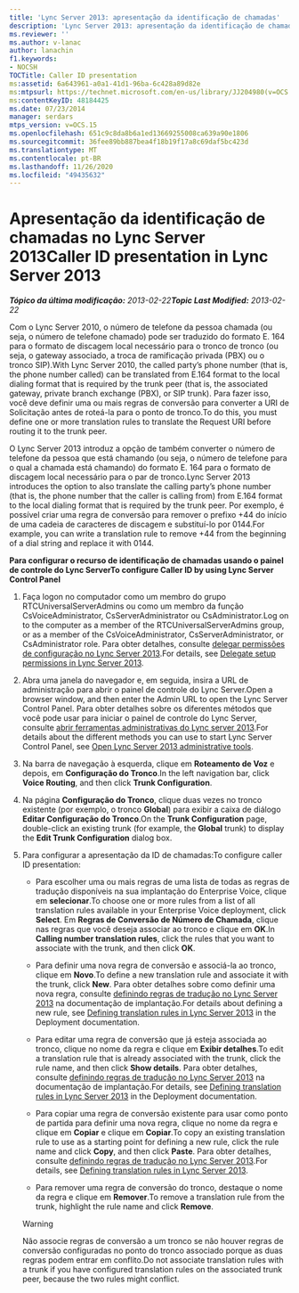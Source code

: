 ```yaml
---
title: 'Lync Server 2013: apresentação da identificação de chamadas'
description: 'Lync Server 2013: apresentação da identificação de chamadas.'
ms.reviewer: ''
ms.author: v-lanac
author: lanachin
f1.keywords:
- NOCSH
TOCTitle: Caller ID presentation
ms:assetid: 6a643961-a0a1-41d1-96ba-6c428a89d82e
ms:mtpsurl: https://technet.microsoft.com/en-us/library/JJ204980(v=OCS.15)
ms:contentKeyID: 48184425
ms.date: 07/23/2014
manager: serdars
mtps_version: v=OCS.15
ms.openlocfilehash: 651c9c8da8b6a1ed13669255008ca639a90e1806
ms.sourcegitcommit: 36fee89bb887bea4f18b19f17a8c69daf5bc423d
ms.translationtype: MT
ms.contentlocale: pt-BR
ms.lasthandoff: 11/26/2020
ms.locfileid: "49435632"
---
```

# <a name="caller-id-presentation-in-lync-server-2013"></a><span data-ttu-id="6f62c-103">Apresentação da identificação de chamadas no Lync Server 2013</span><span class="sxs-lookup"><span data-stu-id="6f62c-103">Caller ID presentation in Lync Server 2013</span></span>

<div data-xmlns="http://www.w3.org/1999/xhtml">

<div class="topic" data-xmlns="http://www.w3.org/1999/xhtml" data-msxsl="urn:schemas-microsoft-com:xslt" data-cs="https://msdn.microsoft.com/">

<div data-asp="https://msdn2.microsoft.com/asp">



</div>

<div id="mainSection">

<div id="mainBody"><span data-ttu-id="6f62c-104">

<span> </span></span><span class="sxs-lookup"><span data-stu-id="6f62c-104">

<span> </span></span></span>

<span data-ttu-id="6f62c-105">_**Tópico da última modificação:** 2013-02-22_</span><span class="sxs-lookup"><span data-stu-id="6f62c-105">_**Topic Last Modified:** 2013-02-22_</span></span>

<span data-ttu-id="6f62c-106">Com o Lync Server 2010, o número de telefone da pessoa chamada (ou seja, o número de telefone chamado) pode ser traduzido do formato E. 164 para o formato de discagem local necessário para o tronco de tronco (ou seja, o gateway associado, a troca de ramificação privada (PBX) ou o tronco SIP).</span><span class="sxs-lookup"><span data-stu-id="6f62c-106">With Lync Server 2010, the called party’s phone number (that is, the phone number called) can be translated from E.164 format to the local dialing format that is required by the trunk peer (that is, the associated gateway, private branch exchange (PBX), or SIP trunk).</span></span> <span data-ttu-id="6f62c-107">Para fazer isso, você deve definir uma ou mais regras de conversão para converter a URI de Solicitação antes de roteá-la para o ponto de tronco.</span><span class="sxs-lookup"><span data-stu-id="6f62c-107">To do this, you must define one or more translation rules to translate the Request URI before routing it to the trunk peer.</span></span>

<span data-ttu-id="6f62c-108">O Lync Server 2013 introduz a opção de também converter o número de telefone da pessoa que está chamando (ou seja, o número de telefone para o qual a chamada está chamando) do formato E. 164 para o formato de discagem local necessário para o par de tronco.</span><span class="sxs-lookup"><span data-stu-id="6f62c-108">Lync Server 2013 introduces the option to also translate the calling party’s phone number (that is, the phone number that the caller is calling from) from E.164 format to the local dialing format that is required by the trunk peer.</span></span> <span data-ttu-id="6f62c-109">Por exemplo, é possível criar uma regra de conversão para remover o prefixo +44 do início de uma cadeia de caracteres de discagem e substituí-lo por 0144.</span><span class="sxs-lookup"><span data-stu-id="6f62c-109">For example, you can write a translation rule to remove +44 from the beginning of a dial string and replace it with 0144.</span></span>

<div id="sectionSection0" class="section">

<span data-ttu-id="6f62c-110">**Para configurar o recurso de identificação de chamadas usando o painel de controle do Lync Server**</span><span class="sxs-lookup"><span data-stu-id="6f62c-110">**To configure Caller ID by using Lync Server Control Panel**</span></span>

1.  <span data-ttu-id="6f62c-111">Faça logon no computador como um membro do grupo RTCUniversalServerAdmins ou como um membro da função CsVoiceAdministrator, CsServerAdministrator ou CsAdministrator.</span><span class="sxs-lookup"><span data-stu-id="6f62c-111">Log on to the computer as a member of the RTCUniversalServerAdmins group, or as a member of the CsVoiceAdministrator, CsServerAdministrator, or CsAdministrator role.</span></span> <span data-ttu-id="6f62c-112">Para obter detalhes, consulte [delegar permissões de configuração no Lync Server 2013](lync-server-2013-delegate-setup-permissions.md).</span><span class="sxs-lookup"><span data-stu-id="6f62c-112">For details, see [Delegate setup permissions in Lync Server 2013](lync-server-2013-delegate-setup-permissions.md).</span></span>

2.  <span data-ttu-id="6f62c-113">Abra uma janela do navegador e, em seguida, insira a URL de administração para abrir o painel de controle do Lync Server.</span><span class="sxs-lookup"><span data-stu-id="6f62c-113">Open a browser window, and then enter the Admin URL to open the Lync Server Control Panel.</span></span> <span data-ttu-id="6f62c-114">Para obter detalhes sobre os diferentes métodos que você pode usar para iniciar o painel de controle do Lync Server, consulte [abrir ferramentas administrativas do Lync server 2013](lync-server-2013-open-lync-server-administrative-tools.md).</span><span class="sxs-lookup"><span data-stu-id="6f62c-114">For details about the different methods you can use to start Lync Server Control Panel, see [Open Lync Server 2013 administrative tools](lync-server-2013-open-lync-server-administrative-tools.md).</span></span>

3.  <span data-ttu-id="6f62c-115">Na barra de navegação à esquerda, clique em **Roteamento de Voz** e depois, em **Configuração do Tronco**.</span><span class="sxs-lookup"><span data-stu-id="6f62c-115">In the left navigation bar, click **Voice Routing**, and then click **Trunk Configuration**.</span></span>

4.  <span data-ttu-id="6f62c-116">Na página **Configuração do Tronco**, clique duas vezes no tronco existente (por exemplo, o tronco **Global**) para exibir a caixa de diálogo **Editar Configuração do Tronco**.</span><span class="sxs-lookup"><span data-stu-id="6f62c-116">On the **Trunk Configuration** page, double-click an existing trunk (for example, the **Global** trunk) to display the **Edit Trunk Configuration** dialog box.</span></span>

5.  <span data-ttu-id="6f62c-117">Para configurar a apresentação da ID de chamadas:</span><span class="sxs-lookup"><span data-stu-id="6f62c-117">To configure caller ID presentation:</span></span>
    
      - <span data-ttu-id="6f62c-118">Para escolher uma ou mais regras de uma lista de todas as regras de tradução disponíveis na sua implantação do Enterprise Voice, clique em **selecionar**.</span><span class="sxs-lookup"><span data-stu-id="6f62c-118">To choose one or more rules from a list of all translation rules available in your Enterprise Voice deployment, click **Select**.</span></span> <span data-ttu-id="6f62c-119">Em **Regras de Conversão de Número de Chamada**, clique nas regras que você deseja associar ao tronco e clique em **OK**.</span><span class="sxs-lookup"><span data-stu-id="6f62c-119">In **Calling number translation rules**, click the rules that you want to associate with the trunk, and then click **OK**.</span></span>
    
      - <span data-ttu-id="6f62c-120">Para definir uma nova regra de conversão e associá-la ao tronco, clique em **Novo**.</span><span class="sxs-lookup"><span data-stu-id="6f62c-120">To define a new translation rule and associate it with the trunk, click **New**.</span></span> <span data-ttu-id="6f62c-121">Para obter detalhes sobre como definir uma nova regra, consulte [definindo regras de tradução no Lync Server 2013](lync-server-2013-defining-translation-rules.md) na documentação de implantação.</span><span class="sxs-lookup"><span data-stu-id="6f62c-121">For details about defining a new rule, see [Defining translation rules in Lync Server 2013](lync-server-2013-defining-translation-rules.md) in the Deployment documentation.</span></span>
    
      - <span data-ttu-id="6f62c-122">Para editar uma regra de conversão que já esteja associada ao tronco, clique no nome da regra e clique em **Exibir detalhes**.</span><span class="sxs-lookup"><span data-stu-id="6f62c-122">To edit a translation rule that is already associated with the trunk, click the rule name, and then click **Show details**.</span></span> <span data-ttu-id="6f62c-123">Para obter detalhes, consulte [definindo regras de tradução no Lync Server 2013](lync-server-2013-defining-translation-rules.md) na documentação de implantação.</span><span class="sxs-lookup"><span data-stu-id="6f62c-123">For details, see [Defining translation rules in Lync Server 2013](lync-server-2013-defining-translation-rules.md) in the Deployment documentation.</span></span>
    
      - <span data-ttu-id="6f62c-124">Para copiar uma regra de conversão existente para usar como ponto de partida para definir uma nova regra, clique no nome da regra e clique em **Copiar** e clique em **Copiar**.</span><span class="sxs-lookup"><span data-stu-id="6f62c-124">To copy an existing translation rule to use as a starting point for defining a new rule, click the rule name and click **Copy**, and then click **Paste**.</span></span> <span data-ttu-id="6f62c-125">Para obter detalhes, consulte [definindo regras de tradução no Lync Server 2013](lync-server-2013-defining-translation-rules.md).</span><span class="sxs-lookup"><span data-stu-id="6f62c-125">For details, see [Defining translation rules in Lync Server 2013](lync-server-2013-defining-translation-rules.md).</span></span>
    
      - <span data-ttu-id="6f62c-126">Para remover uma regra de conversão do tronco, destaque o nome da regra e clique em **Remover**.</span><span class="sxs-lookup"><span data-stu-id="6f62c-126">To remove a translation rule from the trunk, highlight the rule name and click **Remove**.</span></span>
    
    <div>
    

    > [!WARNING]  
    > <span data-ttu-id="6f62c-127">Não associe regras de conversão a um tronco se não houver regras de conversão configuradas no ponto do tronco associado porque as duas regras podem entrar em conflito.</span><span class="sxs-lookup"><span data-stu-id="6f62c-127">Do not associate translation rules with a trunk if you have configured translation rules on the associated trunk peer, because the two rules might conflict.</span></span>

    
    <span data-ttu-id="6f62c-128"></div>

</div>

</div>

<span> </span>

</div>

</div>

</span><span class="sxs-lookup"><span data-stu-id="6f62c-128"></div>

</div>

</div>

<span> </span>

</div>

</div>

</span></span></div>

